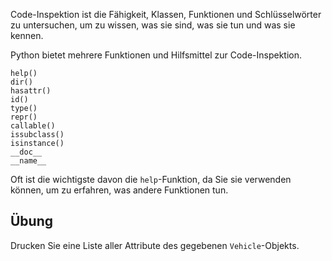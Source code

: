 Code-Inspektion ist die Fähigkeit, Klassen, Funktionen und Schlüsselwörter zu untersuchen, um zu wissen, was sie sind, was sie tun und was sie kennen.

Python bietet mehrere Funktionen und Hilfsmittel zur Code-Inspektion.

    help()
    dir() 
    hasattr() 
    id() 
    type() 
    repr() 
    callable() 
    issubclass() 
    isinstance() 
    __doc__ 
    __name__ 
    

Oft ist die wichtigste davon die `help`-Funktion, da Sie sie verwenden können, um zu erfahren, was andere Funktionen tun.

Übung
--------

Drucken Sie eine Liste aller Attribute des gegebenen `Vehicle`-Objekts.